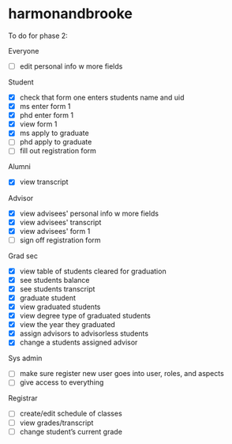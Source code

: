 # harmonandbrooke

To do for phase 2:

Everyone
- [ ] edit personal info w more fields

Student
- [x] check that form one enters students name and uid
- [x] ms enter form 1
- [x] phd enter form 1
- [x] view form 1
- [x] ms apply to graduate
- [ ] phd apply to graduate
- [ ] fill out registration form

Alumni
- [x] view transcript

Advisor
- [x] view advisees' personal info w more fields
- [x] view advisees' transcript
- [x] view advisees' form 1
- [ ] sign off registration form

Grad sec
- [x] view table of students cleared for graduation 
- [x] see students balance 
- [x] see students transcript 
- [x] graduate student 
- [x] view graduated students 
- [x] view degree type of graduated students
- [x] view the year they graduated
- [x] assign advisors to advisorless students 
- [x] change a students assigned advisor 

Sys admin
- [ ] make sure register new user goes into user, roles, and aspects
- [ ] give access to everything

Registrar
- [ ] create/edit schedule of classes
- [ ] view grades/transcript
- [ ] change student’s current grade

